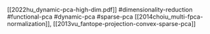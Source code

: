 [[2022hu_dynamic-pca-high-dim.pdf]]
#dimensionality-reduction #functional-pca #dynamic-pca #sparse-pca
[[2014choiu_multi-fpca-normalization]], [[2013vu_fantope-projection-convex-sparse-pca]]


